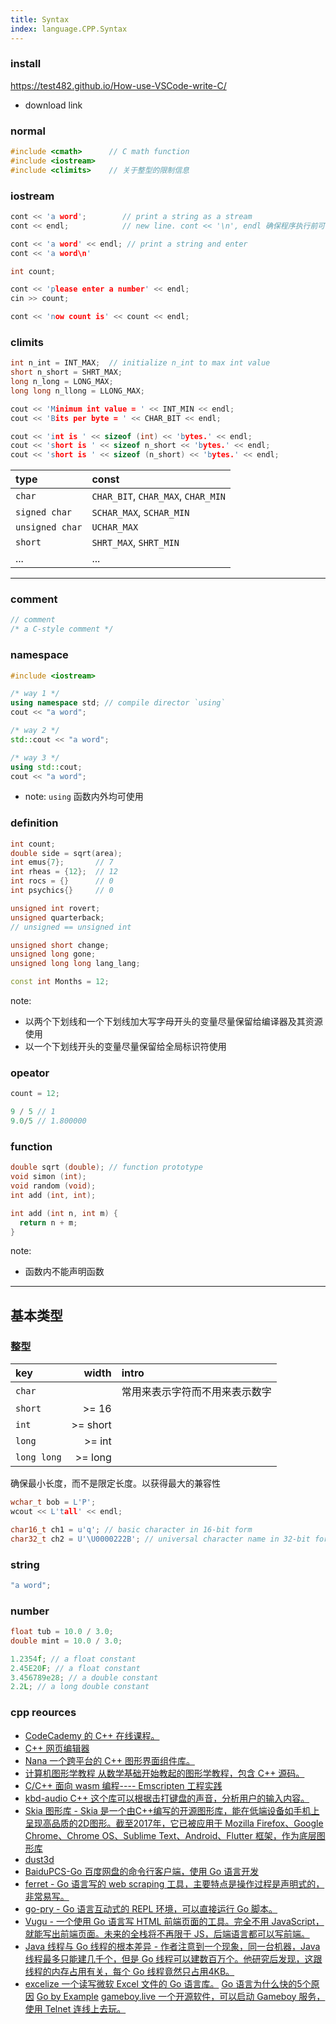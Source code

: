 ```yaml
---
title: Syntax
index: language.CPP.Syntax
---
```


### install

<https://test482.github.io/How-use-VSCode-write-C/>

- download link

### normal

``` cpp
#include <cmath>      // C math function
#include <iostream>
#include <climits>    // 关于整型的限制信息
```

### iostream

```cpp
cont << 'a word';        // print a string as a stream
cont << endl;            // new line. cont << '\n', endl 确保程序执行前可以输出，\n 则不能

cont << 'a word' << endl; // print a string and enter
cont << 'a word\n'

int count;

cont << 'please enter a number' << endl;
cin >> count;

cont << 'now count is' << count << endl;

```

### climits

```cpp
int n_int = INT_MAX;  // initialize n_int to max int value
short n_short = SHRT_MAX;
long n_long = LONG_MAX;
long long n_llong = LLONG_MAX;

cout << 'Minimum int value = ' << INT_MIN << endl;
cout << 'Bits per byte = ' << CHAR_BIT << endl;

cout << 'int is ' << sizeof (int) << 'bytes.' << endl;
cout << 'short is ' << sizeof n_short << 'bytes.' << endl;
cout << 'short is ' << sizeof (n_short) << 'bytes.' << endl;

```

|type|const|
|:---|:---|
|`char`|`CHAR_BIT`, `CHAR_MAX`, `CHAR_MIN`|
|`signed char`|`SCHAR_MAX`, `SCHAR_MIN`|
|`unsigned char`|`UCHAR_MAX`|
|`short`|`SHRT_MAX`, `SHRT_MIN`|
|...|...|

---
### comment

```cpp
// comment
/* a C-style comment */
```

### namespace

```cpp
#include <iostream>

/* way 1 */
using namespace std; // compile director `using`
cout << "a word";

/* way 2 */
std::cout << "a word";

/* way 3 */
using std::cout;
cout << "a word";

```

- note: `using` 函数内外均可使用


### definition

``` cpp
int count;
double side = sqrt(area);
int emus{7};       // 7
int rheas = {12};  // 12
int rocs = {}      // 0
int psychics{}     // 0

unsigned int rovert;
unsigned quarterback;
// unsigned == unsigned int 

unsigned short change;
unsigned long gone;
unsigned long long lang_lang; 

const int Months = 12;
```

note:
- 以两个下划线和一个下划线加大写字母开头的变量尽量保留给编译器及其资源使用
- 以一个下划线开头的变量尽量保留给全局标识符使用

### opeator

``` cpp
count = 12;

9 / 5 // 1
9.0/5 // 1.800000
```

### function

``` cpp
double sqrt (double); // function prototype
void simon (int); 
void random (void);
int add (int, int);

int add (int n, int m) {
  return n + m;  
}

```

note:
- 函数内不能声明函数

---

## 基本类型

### 整型

|key|width|intro|
|:---|---:|:---|
|`char`||常用来表示字符而不用来表示数字|
|`short`|>= 16||
|`int`|>= short||
|`long`|>= int||
|`long long`|>= long||

确保最小长度，而不是限定长度。以获得最大的兼容性

``` cpp
wchar_t bob = L'P';
wcout << L'tall' << endl;

char16_t ch1 = u'q'; // basic character in 16-bit form
char32_t ch2 = U'\U0000222B'; // universal character name in 32-bit form

```

### string

```cpp
"a word";
```

### number

``` cpp
float tub = 10.0 / 3.0;
double mint = 10.0 / 3.0;

1.2354f; // a float constant
2.45E20F; // a float constant
3.456789e28; // a double constant
2.2L; // a long double constant
```

### cpp reources


- [CodeCademy 的 C++ 在线课程。](https://www.codecademy.com/learn/learn-c-plus-plus)
- [C++ 网页编辑器](http://emun.ro/workspace)
- [Nana 一个跨平台的 C++ 图形界面组件库。](http://nanapro.org/en-us/)
- [计算机图形学教程 从数学基础开始教起的图形学教程，包含 C++ 源码。](http://www.scratchapixel.com/)
- [C/C++ 面向 wasm 编程---- Emscripten 工程实践](https://github.com/3dgen/cppwasm-book)
- [kbd-audio C++ 这个库可以根据击打键盘的声音，分析用户的输入内容。](https://github.com/ggerganov/kbd-audio)
- [Skia 图形库 - Skia 是一个由C++编写的开源图形库，能在低端设备如手机上呈现高品质的2D图形。截至2017年，它已被应用于 Mozilla Firefox、Google Chrome、Chrome OS、Sublime Text、Android、Flutter 框架，作为底层图形库](https://skia.org/) 
- [dust3d](https://github.com/huxingyi/dust3d)
- [BaiduPCS-Go 百度网盘的命令行客户端，使用 Go 语言开发](https://github.com/iikira/BaiduPCS-Go)
- [ferret - Go 语言写的 web scraping 工具，主要特点是操作过程是声明式的，非常易写。](https://github.com/MontFerret/ferret)
- [go-pry - Go 语言互动式的 REPL 环境，可以直接运行 Go 脚本。](https://github.com/d4l3k/go-pry)
- [Vugu - 一个使用 Go 语言写 HTML 前端页面的工具。完全不用 JavaScript，就能写出前端页面。未来的全栈将不再限于 JS，后端语言都可以写前端。](https://www.vugu.org/doc/start)
- [Java 线程与 Go 线程的根本差异 - 作者注意到一个现象，同一台机器，Java 线程最多只能建几千个，但是 Go 线程可以建数百万个。他研究后发现，这跟线程的内存占用有关，每个 Go 线程竟然只占用4KB。](https://rcoh.me/posts/why-you-can-have-a-million-go-routines-but-only-1000-java-threads/)
- [excelize 一个读写微软 Excel 文件的 Go 语言库。](https://github.com/360EntSecGroup-Skylar/excelize)
[Go 语言为什么快的5个原因](https://dave.cheney.net/2014/06/07/five-things-that-make-go-fast)
[Go by Example](https://gobyexample.com/)
[gameboy.live 一个开源软件，可以启动 Gameboy 服务，使用 Telnet 连线上去玩。](https://github.com/HFO4/gameboy.live)
